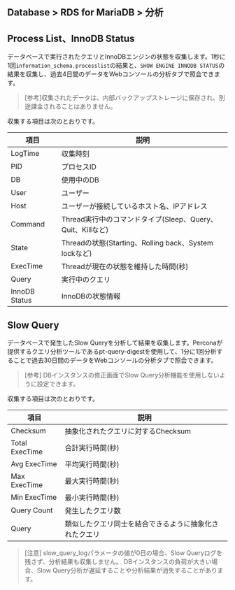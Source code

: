 ## Database > RDS for MariaDB > 分析

## Process List、InnoDB Status

データベースで実行されたクエリとInnoDBエンジンの状態を収集します。1秒に1回`information_schema.processlist`の結果と、`SHOW ENGINE INNODB STATUS`の結果を収集し、過去4日間のデータをWebコンソールの分析タブで照会できます。

> [参考]収集されたデータは、内部バックアップストレージに保存され、別途課金されることはありません。

収集する項目は次のとおりです。

| 項目           | 説明                                               |
|---------------|---------------------------------------------------|
| LogTime       | 収集時刻                                            |
| PID           | プロセスID                                           |
| DB            | 使用中のDB                                          |
| User          | ユーザー                                              |
| Host          | ユーザーが接続しているホスト名、IPアドレス                         |
| Command       | Thread実行中のコマンドタイプ(Sleep、Query、Quit、Killなど)    |
| State         | Threadの状態(Starting、Rolling back、System lockなど) |
| ExecTime      | Threadが現在の状態を維持した時間(秒)                          |
| Query         | 実行中のクエリ                                         |
| InnoDB Status | InnoDBの状態情報                                     |

## Slow Query

データベースで発生したSlow Queryを分析して結果を収集します。Perconaが提供するクエリ分析ツールであるpt-query-digestを使用して、1分に1回分析することで過去30日間のデータをWebコンソールの分析タブで照会できます。

> [参考] DBインスタンスの修正画面でSlow Query分析機能を使用しないように設定できます。

収集する項目は次のとおりです。

| 項目            | 説明                       |
|----------------|---------------------------|
| Checksum       | 抽象化されたクエリに対するChecksum      |
| Total ExecTime | 合計実行時間(秒)               |
| Avg ExecTime   | 平均実行時間(秒)               |
| Max ExecTime   | 最大実行時間(秒)               |
| Min ExecTime   | 最小実行時間(秒)               |
| Query Count    | 発生したクエリ数                  |
| Query          | 類似したクエリ同士を結合できるように抽象化されたクエリ |

> [注意]
> slow_query_logパラメータの値が0日の場合、Slow Queryログを残さず、分析結果も収集しません。
> DBインスタンスの負荷が大きい場合、Slow Query分析が遅延することや分析結果が消失することがあります。
